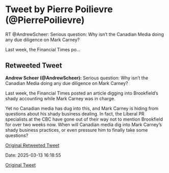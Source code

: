 # Tweet by Pierre Poilievre (@PierrePoilievre)

RT @AndrewScheer: Serious question: Why isn’t the Canadian Media doing any due diligence on Mark Carney?

Last week, the Financial Times po…

## Retweeted Tweet

**Andrew Scheer (@AndrewScheer):** Serious question: Why isn’t the Canadian Media doing any due diligence on Mark Carney?

Last week, the Financial Times posted an article digging into Brookfield’s shady accounting while Mark Carney was in charge. 

Yet no Canadian media has dug into this, and Mark Carney is hiding from questions about his shady business dealing. 
In fact, the Liberal PR specialists at the CBC have gone out of their way not to mention Brookfield for over two weeks now. 
When will Canadian media dig into Mark Carney’s shady business practices, or even pressure him to finally take some questions?

[Original Retweeted Tweet](https://x.com/AndrewScheer/status/1900214280261427574)

Date: 2025-03-13 16:18:55

[Original Tweet](https://x.com/PierrePoilievre/status/1900220033881473173)
